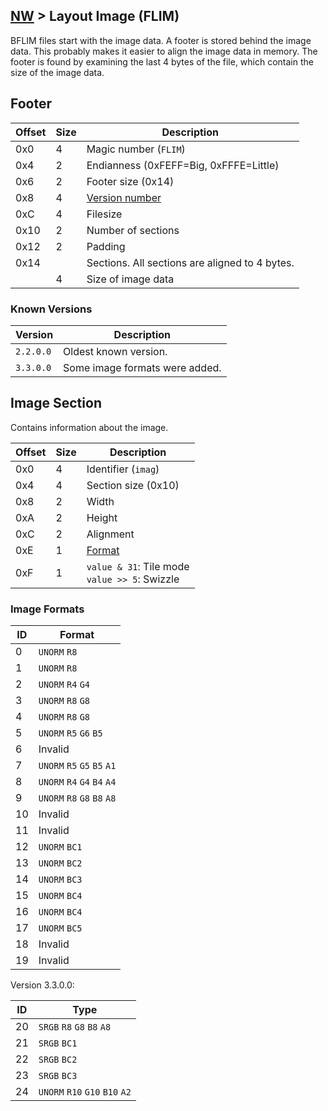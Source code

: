 ## [NW](../../formats.md#nw) > Layout Image (FLIM)

BFLIM files start with the image data. A footer is stored behind the image data. This probably makes it easier to align the image data in memory. The footer is found by examining the last 4 bytes of the file, which contain the size of the image data.

## Footer
| Offset | Size | Description |
| --- | --- | --- |
| 0x0 | 4 | Magic number (`FLIM`) |
| 0x4 | 2 | Endianness (0xFEFF=Big, 0xFFFE=Little) |
| 0x6 | 2 | Footer size (0x14) |
| 0x8 | 4 | [Version number](#known-versions) |
| 0xC | 4 | Filesize |
| 0x10 | 2 | Number of sections |
| 0x12 | 2 | Padding |
| 0x14 | | Sections. All sections are aligned to 4 bytes. |
| | 4 | Size of image data |

### Known Versions
| Version | Description |
| --- | --- |
| `2.2.0.0` | Oldest known version. |
| `3.3.0.0` | Some image formats were added. |

## Image Section
Contains information about the image.

| Offset | Size | Description |
| --- | --- | --- |
| 0x0 | 4 | Identifier (`imag`) |
| 0x4 | 4 | Section size (0x10) |
| 0x8 | 2 | Width |
| 0xA | 2 | Height |
| 0xC | 2 | Alignment |
| 0xE | 1 | [Format](#image-formats) |
| 0xF | 1 | `value & 31`: Tile mode<br>`value >> 5`: Swizzle |

### Image Formats
| ID  | Format |
| ---  | --- |
| 0 | `UNORM` `R8` |
| 1 | `UNORM` `R8` |
| 2 | `UNORM` `R4` `G4` |
| 3 | `UNORM` `R8` `G8` |
| 4 | `UNORM` `R8` `G8` |
| 5 | `UNORM` `R5` `G6` `B5` |
| 6 | Invalid |
| 7 | `UNORM` `R5` `G5` `B5` `A1` |
| 8 | `UNORM` `R4` `G4` `B4` `A4` |
| 9 | `UNORM` `R8` `G8` `B8` `A8` |
| 10 | Invalid |
| 11 | Invalid |
| 12 | `UNORM` `BC1` |
| 13 | `UNORM` `BC2` |
| 14 | `UNORM` `BC3` |
| 15 | `UNORM` `BC4` |
| 16 | `UNORM` `BC4` |
| 17 | `UNORM` `BC5` |
| 18 | Invalid |
| 19 | Invalid |

Version 3.3.0.0:

| ID | Type |
| --- | --- |
| 20 | `SRGB` `R8` `G8` `B8` `A8` |
| 21 | `SRGB` `BC1` |
| 22 | `SRGB` `BC2` |
| 23 | `SRGB` `BC3` |
| 24 | `UNORM` `R10` `G10` `B10` `A2` |